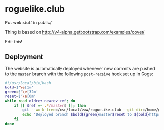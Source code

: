 # roguelike.club

Put web stuff in public/

Thing is based on http://v4-alpha.getbootstrap.com/examples/cover/

Edit this!

## Deployment
The website is automatically deployed whenever new commits are pushed to the `master` branch with the following `post-receive` hook set up in Gogs:

```bash
#!/usr/local/bin/bash
bold=$'\e[1m'
green=$'\e[32m'
reset=$'\e[0m'
while read oldrev newrev ref; do
    if [[ $ref =~ .*/master$ ]]; then
        git --work-tree=/usr/local/www/roguelike.club --git-dir=/home/git/gogs-repositories/roguelike.club/roguelike.club.git checkout -f
        echo "Deployed branch $bold${green}master$reset to ${bold}https://roguelike.club/$reset"
    fi
done
```
